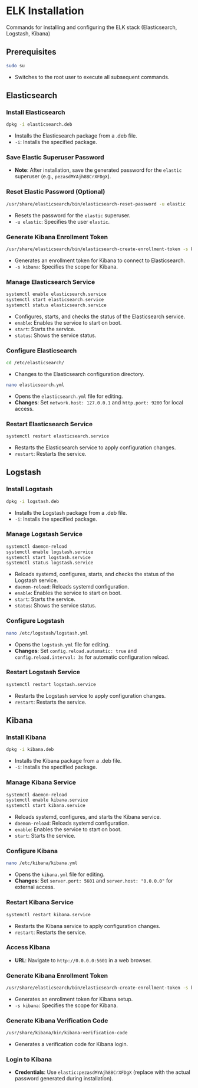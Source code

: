 # ELK Installation
Commands for installing and configuring the ELK stack (Elasticsearch, Logstash, Kibana)

## Prerequisites
```bash copy
sudo su
```
- Switches to the root user to execute all subsequent commands.

## Elasticsearch

### Install Elasticsearch
```bash copy
dpkg -i elasticsearch.deb
```
- Installs the Elasticsearch package from a .deb file.
- `-i`: Installs the specified package.

### Save Elastic Superuser Password
- **Note**: After installation, save the generated password for the `elastic` superuser (e.g., `pezasdMYAjh8BCrXFDgX`).

### Reset Elastic Password (Optional)
```bash copy
/usr/share/elasticsearch/bin/elasticsearch-reset-password -u elastic
```
- Resets the password for the `elastic` superuser.
- `-u elastic`: Specifies the user `elastic`.

### Generate Kibana Enrollment Token
```bash copy
/usr/share/elasticsearch/bin/elasticsearch-create-enrollment-token -s kibana
```
- Generates an enrollment token for Kibana to connect to Elasticsearch.
- `-s kibana`: Specifies the scope for Kibana.

### Manage Elasticsearch Service
```bash copy
systemctl enable elasticsearch.service
systemctl start elasticsearch.service
systemctl status elasticsearch.service
```
- Configures, starts, and checks the status of the Elasticsearch service.
- `enable`: Enables the service to start on boot.
- `start`: Starts the service.
- `status`: Shows the service status.

### Configure Elasticsearch
```bash copy
cd /etc/elasticsearch/
```
- Changes to the Elasticsearch configuration directory.

```bash copy
nano elasticsearch.yml
```
- Opens the `elasticsearch.yml` file for editing.
- **Changes**: Set `network.host: 127.0.0.1` and `http.port: 9200` for local access.

### Restart Elasticsearch Service
```bash copy
systemctl restart elasticsearch.service
```
- Restarts the Elasticsearch service to apply configuration changes.
- `restart`: Restarts the service.

## Logstash

### Install Logstash
```bash copy
dpkg -i logstash.deb
```
- Installs the Logstash package from a .deb file.
- `-i`: Installs the specified package.

### Manage Logstash Service
```bash copy
systemctl daemon-reload
systemctl enable logstash.service
systemctl start logstash.service
systemctl status logstash.service
```
- Reloads systemd, configures, starts, and checks the status of the Logstash service.
- `daemon-reload`: Reloads systemd configuration.
- `enable`: Enables the service to start on boot.
- `start`: Starts the service.
- `status`: Shows the service status.

### Configure Logstash
```bash copy
nano /etc/logstash/logstash.yml
```
- Opens the `logstash.yml` file for editing.
- **Changes**: Set `config.reload.automatic: true` and `config.reload.interval: 3s` for automatic configuration reload.

### Restart Logstash Service
```bash copy
systemctl restart logstash.service
```
- Restarts the Logstash service to apply configuration changes.
- `restart`: Restarts the service.

## Kibana

### Install Kibana
```bash copy
dpkg -i kibana.deb
```
- Installs the Kibana package from a .deb file.
- `-i`: Installs the specified package.

### Manage Kibana Service
```bash copy
systemctl daemon-reload
systemctl enable kibana.service
systemctl start kibana.service
```
- Reloads systemd, configures, and starts the Kibana service.
- `daemon-reload`: Reloads systemd configuration.
- `enable`: Enables the service to start on boot.
- `start`: Starts the service.

### Configure Kibana
```bash copy
nano /etc/kibana/kibana.yml
```
- Opens the `kibana.yml` file for editing.
- **Changes**: Set `server.port: 5601` and `server.host: "0.0.0.0"` for external access.

### Restart Kibana Service
```bash copy
systemctl restart kibana.service
```
- Restarts the Kibana service to apply configuration changes.
- `restart`: Restarts the service.

### Access Kibana
- **URL**: Navigate to `http://0.0.0.0:5601` in a web browser.

### Generate Kibana Enrollment Token
```bash copy
/usr/share/elasticsearch/bin/elasticsearch-create-enrollment-token -s kibana
```
- Generates an enrollment token for Kibana setup.
- `-s kibana`: Specifies the scope for Kibana.

### Generate Kibana Verification Code
```bash copy
/usr/share/kibana/bin/kibana-verification-code
```
- Generates a verification code for Kibana login.

### Login to Kibana
- **Credentials**: Use `elastic:pezasdMYAjh8BCrXFDgX` (replace with the actual password generated during installation).